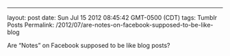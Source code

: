 ---
layout: post
date: Sun Jul 15 2012 08:45:42 GMT-0500 (CDT)
tags: Tumblr Posts
Permalink: /2012/07/are-notes-on-facebook-supposed-to-be-like-blog

Are “Notes” on Facebook supposed to be like blog posts?
